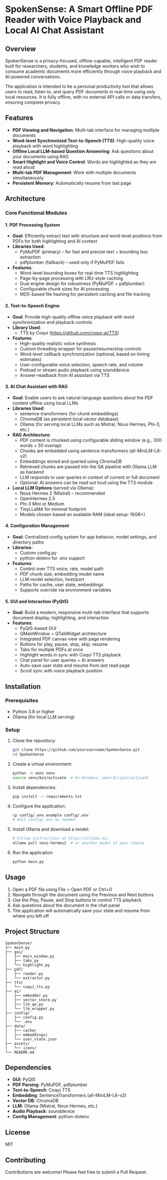 # SpokenSense: A Smart Offline PDF Reader with Voice Playback and Local AI Chat Assistant

## Overview

SpokenSense is a privacy-focused, offline-capable, intelligent PDF reader built for researchers, students, and knowledge workers who wish to consume academic documents more efficiently through voice playback and AI-powered conversations.

The application is intended to be a personal productivity tool that allows users to read, listen to, and query PDF documents in real-time using only local resources. It is fully offline, with no external API calls or data transfers, ensuring complete privacy.

## Features

- **PDF Viewing and Navigation**: Multi-tab interface for managing multiple documents
- **Word-level Synchronized Text-to-Speech (TTS)**: High-quality voice playback with word highlighting
- **Offline Local LLM-based Question Answering**: Ask questions about your documents using RAG
- **Smart Highlight and Voice Control**: Words are highlighted as they are read aloud
- **Multi-tab PDF Management**: Work with multiple documents simultaneously
- **Persistent Memory**: Automatically resume from last page

## Architecture

### Core Functional Modules

#### 1. PDF Processing System

- **Goal**: Efficiently extract text with structure and word-level positions from PDFs for both highlighting and AI context
- **Libraries Used**:
  - PyMuPDF (primary) – for fast and precise text + bounding box extraction
  - pdfplumber (fallback) – used only if PyMuPDF fails
- **Features**:
  - Word-level bounding boxes for real-time TTS highlighting
  - Page-by-page processing with LRU-style caching
  - Dual engine design for robustness (PyMuPDF + pdfplumber)
  - Configurable chunk sizes for AI processing
  - MD5-based file hashing for persistent caching and file tracking

#### 2. Text-to-Speech Engine

- **Goal**: Provide high-quality offline voice playback with word synchronization and playback controls
- **Library Used**:
  - TTS by Coqui (https://github.com/coqui-ai/TTS)
- **Features**:
  - High-quality realistic voice synthesis
  - Custom threading wrapper for pause/resume/stop controls
  - Word-level callback synchronization (optional, based on timing estimates)
  - User-configurable voice selection, speech rate, and volume
  - Preload or stream audio playback using sounddevice
  - Answer-readback from AI assistant via TTS

#### 3. AI Chat Assistant with RAG

- **Goal**: Enable users to ask natural-language questions about the PDF content offline using local LLMs
- **Libraries Used**:
  - sentence-transformers (for chunk embeddings)
  - ChromaDB (as persistent local vector database)
  - Ollama (for serving local LLMs such as Mistral, Nous Hermes, Phi-3, etc.)
- **RAG Architecture**:
  - PDF content is chunked using configurable sliding window (e.g., 300 words + 50 overlap)
  - Chunks are embedded using sentence-transformers (all-MiniLM-L6-v2)
  - Embeddings stored and queried using ChromaDB
  - Retrieved chunks are passed into the QA pipeline with Ollama LLM as backend
  - LLM responds to user queries in context of current or full document
  - Optional: AI answers can be read out loud using the TTS module
- **Local LLM Options** (served via Ollama):
  - Nous Hermes 2 (Mistral) – recommended
  - OpenHermes 2.5
  - Phi-3 Mini or Medium
  - TinyLLaMA for minimal footprint
  - Models chosen based on available RAM (ideal setup: 16GB+)

#### 4. Configuration Management

- **Goal**: Centralized config system for app behavior, model settings, and directory paths
- **Libraries**:
  - Custom config.py
  - python-dotenv for .env support
- **Features**:
  - Control over TTS voice, rate, model path
  - PDF chunk size, embedding model name
  - LLM model selection, host/port
  - Paths for cache, user state, embeddings
  - Supports override via environment variables

#### 5. GUI and Interaction (PyQt5)

- **Goal**: Build a modern, responsive multi-tab interface that supports document display, highlighting, and interaction
- **Features**:
  - PyQt5-based GUI
  - QMainWindow + QTabWidget architecture
  - Integrated PDF canvas view with page rendering
  - Buttons for play, pause, stop, skip, resume
  - Tabs for multiple PDFs at once
  - Highlight words in sync with Coqui TTS playback
  - Chat panel for user queries + AI answers
  - Auto-save user state and resume from last read page
  - Scroll sync with voice playback position

## Installation

### Prerequisites

- Python 3.8 or higher
- Ollama (for local LLM serving)

### Setup

1. Clone the repository:
   ```bash
   git clone https://github.com/yourusername/SpokenSense.git
   cd SpokenSense
   ```

2. Create a virtual environment:
   ```bash
   python -m venv venv
   source venv/bin/activate  # On Windows: venv\Scripts\activate
   ```

3. Install dependencies:
   ```bash
   pip install -r requirements.txt
   ```

4. Configure the application:
   ```bash
   cp config/.env.example config/.env
   # Edit config/.env as needed
   ```

5. Install Ollama and download a model:
   ```bash
   # Follow instructions at https://ollama.ai/
   ollama pull nous-hermes2  # or another model of your choice
   ```

6. Run the application:
   ```bash
   python main.py
   ```

## Usage

1. Open a PDF file using File > Open PDF or Ctrl+O
2. Navigate through the document using the Previous and Next buttons
3. Use the Play, Pause, and Stop buttons to control TTS playback
4. Ask questions about the document in the chat panel
5. The application will automatically save your state and resume from where you left off

## Project Structure

```
SpokenSense/
├── main.py
├── gui/
│   ├── main_window.py
│   ├── tabs.py
│   └── highlight.py
├── pdf/
│   ├── reader.py
│   └── extractor.py
├── tts/
│   └── coqui_tts.py
├── ai/
│   ├── embedder.py
│   ├── vector_store.py
│   ├── llm_qa.py
│   └── llm_wrapper.py
├── config/
│   ├── config.py
│   └── .env
├── data/
│   ├── cache/
│   ├── embeddings/
│   └── user_state.json
├── assets/
│   └── icons/
└── README.md
```

## Dependencies

- **GUI**: PyQt5
- **PDF Parsing**: PyMuPDF, pdfplumber
- **Text-to-Speech**: Coqui TTS
- **Embedding**: SentenceTransformers (all-MiniLM-L6-v2)
- **Vector DB**: ChromaDB
- **LLM**: Ollama (Mistral, Nous Hermes, etc.)
- **Audio Playback**: sounddevice
- **Config Management**: python-dotenv

## License

MIT

## Contributing

Contributions are welcome! Please feel free to submit a Pull Request.